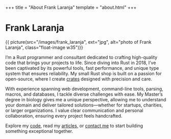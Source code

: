 +++
title = "About Frank Laranja"
template = "about.html"
+++
# Frank Laranja

<div class="stack">

{{ picture(src="/images/frank_laranja", ext="jpg", 
alt="photo of Frank Laranja", class="float-image w35")}}

I’m a Rust programmer and consultant dedicated to crafting high-quality code
that brings your projects to life. Since diving into Rust in 2018, I’ve been
captivated by its powerful tools, fast performance, and unique type system
that ensures reliability. My small Rust shop is built on a passion for
open-source, where I create [crates](/code) designed with precision and care.

With experience spanning web development, command-line tools, parsing, macros,
and databases, I tackle diverse challenges with ease. My Master’s degree
in biology gives me a unique perspective, allowing me to understand your
domain and deliver tailored solutions—whether for startups, charities, or
larger organizations. I value clear communication and personal collaboration,
ensuring every project feels handcrafted.

Explore my [code](/code), read my [articles](/articles), or [contact me](/contact) 
to start building something exceptional together.

</div>
